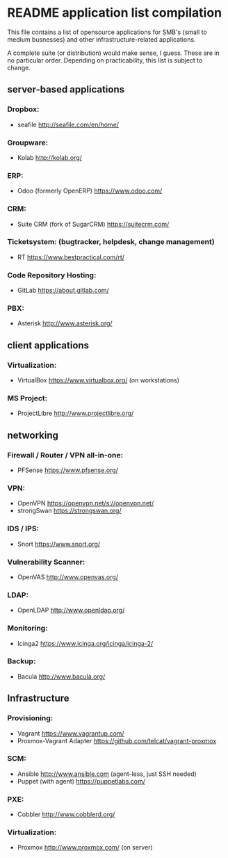 # README application list compilation

This file contains a list of opensource applications for SMB's (small to medium
busnesses) and other infrastructure-related applications.

A complete suite (or distribution) would make sense, I guess.
These are in no particular order.
Depending on practicability, this list is subject to change.

## server-based applications

### Dropbox:

- seafile http://seafile.com/en/home/

### Groupware: 

- Kolab http://kolab.org/

### ERP: 

- Odoo (formerly OpenERP) https://www.odoo.com/

### CRM:

- Suite CRM (fork of SugarCRM) https://suitecrm.com/

### Ticketsystem: (bugtracker, helpdesk, change management)

- RT https://www.bestpractical.com/rt/

### Code Repository Hosting:

- GitLab https://about.gitlab.com/

### PBX: 

- Asterisk http://www.asterisk.org/

## client applications

### Virtualization:

- VirtualBox https://www.virtualbox.org/ (on workstations)

### MS Project:

- ProjectLibre http://www.projectlibre.org/

## networking

### Firewall / Router / VPN all-in-one:

- PFSense https://www.pfsense.org/

### VPN: 

- OpenVPN https://openvpn.net/s://openvpn.net/
- strongSwan https://strongswan.org/

### IDS / IPS:

- Snort https://www.snort.org/

### Vulnerability Scanner:

- OpenVAS http://www.openvas.org/

### LDAP:

- OpenLDAP http://www.openldap.org/

### Monitoring:

- Icinga2 https://www.icinga.org/icinga/icinga-2/

### Backup:

- Bacula http://www.bacula.org/

## Infrastructure

### Provisioning:

- Vagrant https://www.vagrantup.com/
- Proxmox-Vagrant Adapter https://github.com/telcat/vagrant-proxmox

### SCM: 

- Ansible http://www.ansible.com (agent-less, just SSH needed)
- Puppet (with agent) https://puppetlabs.com/

### PXE:

- Cobbler http://www.cobblerd.org/

### Virtualization:

- Proxmox http://www.proxmox.com/ (on server)
